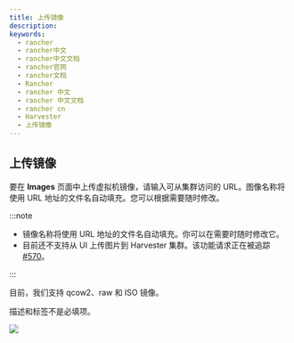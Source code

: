 ```yaml
---
title: 上传镜像
description:
keywords:
  - rancher
  - rancher中文
  - rancher中文文档
  - rancher官网
  - rancher文档
  - Rancher
  - rancher 中文
  - rancher 中文文档
  - rancher cn
  - Harvester
  - 上传镜像
---
```


## 上传镜像

要在 **Images** 页面中上传虚拟机镜像，请输入可从集群访问的 URL。图像名称将使用 URL 地址的文件名自动填充。您可以根据需要随时修改。

:::note

- 镜像名称将使用 URL 地址的文件名自动填充。你可以在需要时随时修改它。
- 目前还不支持从 UI 上传图片到 Harvester 集群。该功能请求正在被追踪[#570](https://github.com/harvester/harvester/issues/570)。

:::

目前，我们支持 qcow2、raw 和 ISO 镜像。

描述和标签不是必填项。

![](/img/harvester/upload-image.png)

